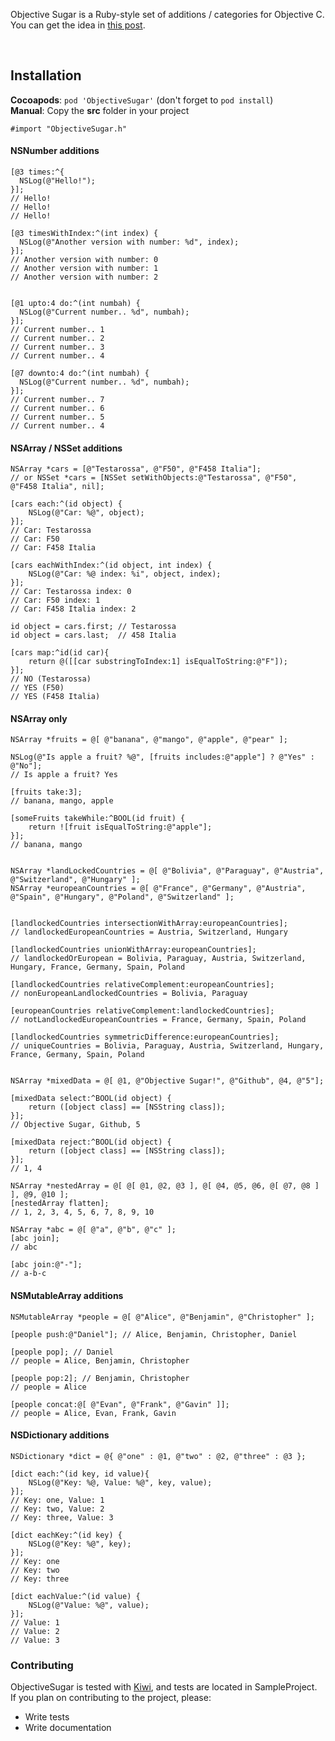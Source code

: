 Objective Sugar is a Ruby-style set of additions / categories for Objective C.
You can get the idea in [this post](http://blog.mneorr.com/2012/11/21/adding-some-ruby-sugar-to-objectivec/).

<br/>

## Installation

__Cocoapods__: `pod 'ObjectiveSugar'` (don't forget to `pod install`)<br/>
__Manual__: Copy the __src__ folder in your project<br/>

`#import "ObjectiveSugar.h"`


#### NSNumber additions

``` objc
[@3 times:^{
  NSLog(@"Hello!");
}];
// Hello!
// Hello!
// Hello!

[@3 timesWithIndex:^(int index) {
  NSLog(@"Another version with number: %d", index);
}];
// Another version with number: 0
// Another version with number: 1
// Another version with number: 2


[@1 upto:4 do:^(int numbah) {
  NSLog(@"Current number.. %d", numbah);        
}];
// Current number.. 1
// Current number.. 2
// Current number.. 3
// Current number.. 4

[@7 downto:4 do:^(int numbah) {
  NSLog(@"Current number.. %d", numbah);        
}];
// Current number.. 7
// Current number.. 6
// Current number.. 5
// Current number.. 4
```

#### NSArray / NSSet additions

``` objc
NSArray *cars = [@"Testarossa", @"F50", @"F458 Italia"]; 
// or NSSet *cars = [NSSet setWithObjects:@"Testarossa", @"F50", @"F458 Italia", nil];

[cars each:^(id object) {
    NSLog(@"Car: %@", object); 
}];
// Car: Testarossa
// Car: F50
// Car: F458 Italia

[cars eachWithIndex:^(id object, int index) {    
    NSLog(@"Car: %@ index: %i", object, index); 
}];
// Car: Testarossa index: 0
// Car: F50 index: 1
// Car: F458 Italia index: 2

id object = cars.first; // Testarossa
id object = cars.last;  // 458 Italia

[cars map:^id(id car){
	return @([[car substringToIndex:1] isEqualToString:@"F"]);
}]; 
// NO (Testarossa)
// YES (F50)
// YES (F458 Italia)

```

#### NSArray only
``` objc
NSArray *fruits = @[ @"banana", @"mango", @"apple", @"pear" ];

NSLog(@"Is apple a fruit? %@", [fruits includes:@"apple"] ? @"Yes" : @"No"];
// Is apple a fruit? Yes

[fruits take:3]; 
// banana, mango, apple

[someFruits takeWhile:^BOOL(id fruit) {
	return ![fruit isEqualToString:@"apple"];
}];
// banana, mango


NSArray *landLockedCountries = @[ @"Bolivia", @"Paraguay", @"Austria", @"Switzerland", @"Hungary" ];
NSArray *europeanCountries = @[ @"France", @"Germany", @"Austria", @"Spain", @"Hungary", @"Poland", @"Switzerland" ];


[landlockedCountries intersectionWithArray:europeanCountries];
// landlockedEuropeanCountries = Austria, Switzerland, Hungary

[landlockedCountries unionWithArray:europeanCountries];
// landlockedOrEuropean = Bolivia, Paraguay, Austria, Switzerland, Hungary, France, Germany, Spain, Poland

[landlockedCountries relativeComplement:europeanCountries];
// nonEuropeanLandlockedCountries = Bolivia, Paraguay

[europeanCountries relativeComplement:landlockedCountries];
// notLandlockedEuropeanCountries = France, Germany, Spain, Poland

[landlockedCountries symmetricDifference:europeanCountries];
// uniqueCountries = Bolivia, Paraguay, Austria, Switzerland, Hungary, France, Germany, Spain, Poland


NSArray *mixedData = @[ @1, @"Objective Sugar!", @"Github", @4, @"5"];

[mixedData select:^BOOL(id object) {
	return ([object class] == [NSString class]);
}];
// Objective Sugar, Github, 5

[mixedData reject:^BOOL(id object) {
	return ([object class] == [NSString class]);
}];
// 1, 4

NSArray *nestedArray = @[ @[ @1, @2, @3 ], @[ @4, @5, @6, @[ @7, @8 ] ], @9, @10 ];
[nestedArray flatten];
// 1, 2, 3, 4, 5, 6, 7, 8, 9, 10

NSArray *abc = @[ @"a", @"b", @"c" ];
[abc join];
// abc

[abc join:@"-"];
// a-b-c

```

#### NSMutableArray additions

``` objc
NSMutableArray *people = @[ @"Alice", @"Benjamin", @"Christopher" ];

[people push:@"Daniel"]; // Alice, Benjamin, Christopher, Daniel

[people pop]; // Daniel
// people = Alice, Benjamin, Christopher

[people pop:2]; // Benjamin, Christopher
// people = Alice

[people concat:@[ @"Evan", @"Frank", @"Gavin" ]];
// people = Alice, Evan, Frank, Gavin

```

#### NSDictionary additions

``` objc
NSDictionary *dict = @{ @"one" : @1, @"two" : @2, @"three" : @3 };

[dict each:^(id key, id value){
    NSLog(@"Key: %@, Value: %@", key, value);
}];
// Key: one, Value: 1
// Key: two, Value: 2
// Key: three, Value: 3

[dict eachKey:^(id key) {
    NSLog(@"Key: %@", key);
}];
// Key: one
// Key: two
// Key: three

[dict eachValue:^(id value) {
    NSLog(@"Value: %@", value);
}];
// Value: 1
// Value: 2
// Value: 3
```

### Contributing

ObjectiveSugar is tested with [Kiwi](https://github.com/allending/Kiwi), and tests are located in SampleProject.<br/>
If you plan on contributing to the project, please:

  * Write tests
  * Write documentation
